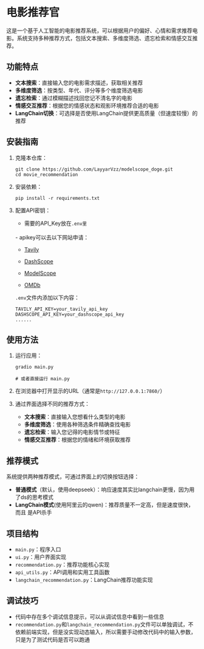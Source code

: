 # 电影推荐官

这是一个基于人工智能的电影推荐系统，可以根据用户的偏好、心情和需求推荐电影。系统支持多种推荐方式，包括文本搜索、多维度筛选、遗忘检索和情感交互推荐。

## 功能特点

- **文本搜索**：直接输入您的电影需求描述，获取相关推荐
- **多维度筛选**：按类型、年代、评分等多个维度筛选电影
- **遗忘检索**：通过模糊描述找回您记不清名字的电影
- **情感交互推荐**：根据您的情感状态和观影环境推荐合适的电影
- **LangChain切换**：可选择是否使用LangChain提供更高质量（但速度较慢）的推荐

## 安装指南

1. 克隆本仓库：
   ```
   git clone https://github.com/LayyarVzz/modelscope_doge.git
   cd movie_recommendation
   ```

2. 安装依赖：
   ```
   pip install -r requirements.txt
   ```

3. 配置API密钥：
   - 需要的API_Key放在`.env里`
   <br>
   - apikey可以去以下网站申请：
     
     - [Tavily](https://www.tavily.com/)
    
     - [DashScope](https://dashscope.com/)
       
     - [ModelScope](https://www.modelscope.cn/)
       
     - [OMDb](https://www.omdbapi.com/)
       
     
   `.env`文件内添加以下内容：
    ```
    TAVILY_API_KEY=your_tavily_api_key
    DASHSCOPE_API_KEY=your_dashscope_api_key
   ......
    ```

## 使用方法

1. 运行应用：
   ```
   gradio main.py
   
   # 或者直接运行 main.py
   ```

2. 在浏览器中打开显示的URL（通常是`http://127.0.0.1:7860/`）

3. 通过界面选择不同的推荐方式：
   - **文本搜索**：直接输入您想看什么类型的电影
   - **多维度筛选**：使用各种筛选条件精确查找电影
   - **遗忘检索**：输入您记得的电影情节或特征
   - **情感交互推荐**：根据您的情绪和环境获取推荐

## 推荐模式

系统提供两种推荐模式，可通过界面上的切换按钮选择：

- **普通模式**（默认，使用deepseek）：响应速度其实比langchain更慢，因为用了ds的思考模式
- **LangChain模式**(使用阿里云的qwen)：推荐质量不一定高，但是速度很快，而且 是API杀手

## 项目结构

- `main.py`：程序入口
- `ui.py`：用户界面实现
- `recommendation.py`：推荐功能核心实现
- `api_utils.py`：API调用和实用工具函数
- `langchain_recommendation.py`：LangChain推荐功能实现 

## 调试技巧
- 代码中存在多个调试信息提示，可以从调试信息中看到一些信息
- `recommendation.py`和`langchain_recommendation.py`文件可以单独调试，不依赖前端实现，但是没实现动态输入，所以需要手动修改代码中的输入参数，只是为了测试代码是否可以跑通
